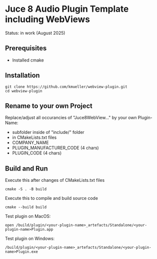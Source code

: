 # Juce 8 Audio Plugin Template including WebViews

Status: in work (August 2025)

## Prerequisites

- Installed cmake



## Installation

```
git clone https://github.com/kmueller/webview-plugin.git
cd webview-plugin
```

## Rename to your own Project

Replace/adjust all occurancies of "Juce8WebView..." by your own Plugin-Name:
- subfolder inside of "include/" folder
- in CMakeLists.txt files
- COMPANY_NAME
- PLUGIN_MANUFACTURER_CODE (4 chars)
- PLUGIN_CODE (4 chars)

## Build and Run

Execute this after changes of CMakeLists.txt files
```
cmake -S . -B build
```

Execute this to compile and build source code
```
cmake --build build
```

Test plugin on MacOS:
```
open /build/plugin/<your-plugin-name>_artefacts/Standalone/<your-plugin-name>Plugin.app
```

Test plugin on Windows:
```
/build/plugin/<your-plugin-name>_artefacts/Standalone/<your-plugin-name>Plugin.exe
```
